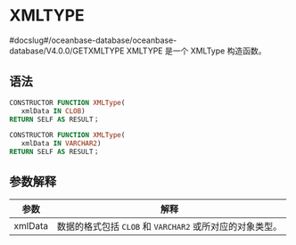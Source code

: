 XMLTYPE 
============================
#docslug#/oceanbase-database/oceanbase-database/V4.0.0/GETXMLTYPE
XMLTYPE 是一个 XMLType 构造函数。

语法 
-----------------------

```sql
CONSTRUCTOR FUNCTION XMLType(
   xmlData IN CLOB)
RETURN SELF AS RESULT；

CONSTRUCTOR FUNCTION XMLType(
   xmlData IN VARCHAR2)
RETURN SELF AS RESULT；
```



参数解释 
-------------------------



|   参数    |                   解释                   |
|---------|----------------------------------------|
| xmlData | 数据的格式包括 `CLOB` 和 `VARCHAR2` 或所对应的对象类型。 |


